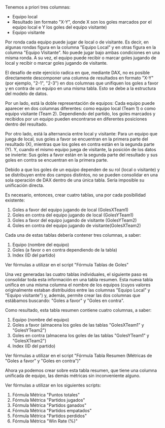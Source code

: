 Tenemos a priori tres columnas:
- Equipo local
- Resultado (en formato "X-Y", donde X son los goles marcados por el equipo local e Y los goles del equipo visitante)
- Equipo visitante

Por ronda cada equipo puede jugar de local o de visitante. Es decir, en algunas rondas figura en la columna "Equipo Local" y en otras figura en la columna "Equipo Visitante". No puede jugar bajo ambas condiciones en una misma ronda. A su vez, el equipo puede recibir o marcar goles jugando de local y recibir o marcar goles jugando de visitante.

El desafío de este ejercicio radica en que, mediante DAX, no es posible directamente descomponer una columna de resultados en formato "X-Y" (por ejemplo, "2-1", "2-3") en dos columnas que unifiquen los goles a favor y en contra de un equipo en una misma tabla. Esto se debe a la estructura del modelo de datos.

Por un lado, está la doble representación de equipos: Cada equipo puede aparecer en dos columnas diferentes: como equipo local (Team 1) o como equipo visitante (Team 2). Dependiendo del partido, los goles marcados y recibidos por un equipo pueden encontrarse en diferentes posiciones dentro del resultado.

Por otro lado, está la alternancia entre local y visitante: Para un equipo que juega de local, sus goles a favor se encuentran en la primera parte del resultado (X), mientras que los goles en contra están en la segunda parte (Y). Y, cuando el mismo equipo juega de visitante, la posición de los datos se invierte: Sus goles a favor están en la segunda parte del resultado y sus goles en contra se encuentran en la primera parte.

Debido a que los goles de un equipo dependen de su rol (local o visitante) y se distribuyen entre dos campos distintos, no se pueden consolidar en una sola operación de DAX dentro de una única tabla. Sería imposible su unificación directa.

Es necesario, entonces, crear cuatro tablas, una por cada posibilidad existente:

1. Goles a favor del equipo jugando de local (GolesXTeam1)
2. Goles en contra del equipo jugando de local (GolesYTeam1)
3. Goles a favor del equipo jugando de visitante (GolesYTeam2)
4. Goles en contra del equipo jugando de visitante(GolesXTeam2)

Cada una de estas tablas debería contener tres columnas, a saber:
1. Equipo (nombre del equipo)
2. Goles (a favor o en contra dependiendo de la tabla)
3. Index (ID del partido)

Ver fórmulas a utilizar en el script "Fórmula Tablas de Goles"

Una vez generadas las cuatro tablas individuales, el siguiente paso es consolidar toda esta información en una tabla resumen. Esta nueva tabla unifica en una misma columna el nombre de los equipos (cuyos valores originalmente estaban distribuidos entre las columnas "Equipo Local" y "Equipo visitante") y, además, permite crear las dos columnas que estábamos buscando: "Goles a favor" y "Goles en contra".

Como resultado, esta tabla resumen contiene cuatro columnas, a saber:

1. Equipo (nombre del equipo)
2. Goles a favor (almacena los goles de las tablas "GolesXTeam1" y "GolesYTeam2")
3. Goles en contra (almacena los goles de las tablas "GolesYTeam1" y "GolesXTeam2")
4. Index (ID del partido)

Ver fórmulas a utilizar en el script "Fórmula Tabla Resumen (Métricas de "Goles a favor" y "Goles en contra")"

Ahora ya podemos crear sobre esta tabla resumen, que tiene una columna unificada de equipo, las demás métricas sin inconveniente alguno.

Ver fórmulas a utilizar en los siguientes scripts:
1. Fórmula Métrica "Puntos totales"
2. Fórmula Métrica "Partidos jugados"
3. Fórmula Métrica "Partidos ganados"
4. Fórmula Métrica "Partidos empatados"
5. Fórmula Métrica "Partidos perdidos"
6. Fórmula Métrica "Win Rate (%)"
